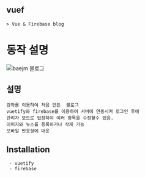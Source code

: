 
## vuef
```
> Vue & Firebase blog
```


# 동작 설명
![baejm 블로그](https://user-images.githubusercontent.com/35725338/113370119-069cfe80-939e-11eb-92bc-b75dd6aeabfd.gif)

## 설명 
```
강좌를 이용하여 처음 만든  블로그
vuetify와 firebase를 이용하여 서버에 연동시켜 로그인 후에
관리자 모드로 입장하여 여러 항목을 수정할수 있음.
이미지와 뉴스를 등록하거나 삭제 가능
모바일 반응형에 대응
```

## Installation
```
 - vuetify
 - firebase
```

